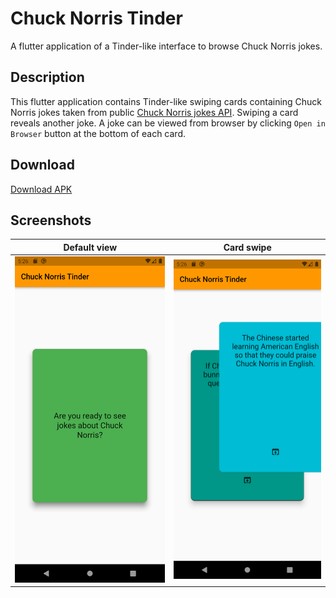 # Chuck Norris Tinder

A flutter application of a Tinder-like interface to browse Chuck Norris jokes.

## Description

This flutter application contains Tinder-like swiping cards containing Chuck Norris jokes taken from public [Chuck Norris jokes API](https://api.chucknorris.io).
Swiping a card reveals another joke.
A joke can be viewed from browser by clicking `Open in Browser` button at the bottom of each card.

## Download

[Download APK](https://github.com/markovav-official/ChuckNorrisTinder/releases/tag/v1.0.0)

## Screenshots
| Default view                                                             | Card swipe                                                           |
|--------------------------------------------------------------------------|----------------------------------------------------------------------|
| ![Default view](./README_images/Screenshot1.png?raw=true "Default view") | ![Card swipe](./README_images/Screenshot2.png?raw=true "Card swipe") |
